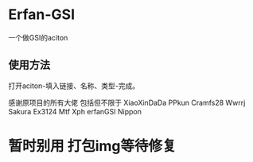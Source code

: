 # Erfan-GSI
一个做GSI的aciton  

## 使用方法
打开aciton-填入链接、名称、类型-完成。

感谢原项目的所有大佬 包括但不限于 XiaoXinDaDa PPkun Cramfs28 Wwrrj Sakura Ex3124 Mtf Xph erfanGSI Nippon

# 暂时别用 打包img等待修复
